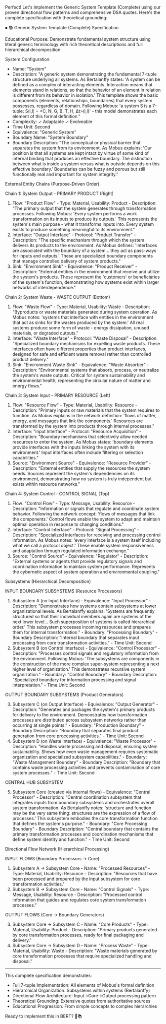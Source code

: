 Perfect! Let's implement the Generic System Template (Complete) using our proven directional flow
  patterns and comprehensive DSA quotes. Here's the complete specification with theoretical grounding:

  ⏺ 📚 Generic System Template (Complete) Specification

  Educational Purpose: Demonstrate fundamental system structure using literal generic terminology with
  rich theoretical descriptions and full hierarchical decomposition.

  System Configuration

  - Name: "System"
  - Description: "A generic system demonstrating the fundamental 7-tuple structure underlying all
  systems. As Bertalanffy states: 'A system can be defined as a complex of interacting elements.
  Interaction means that elements stand in relations, so that the behavior of an element in relation is
   different from its behavior in isolation.' This template shows the basic components (elements,
  relationships, boundaries) that every system possesses, regardless of domain. Following Mobus: 'a
  system S is a 7-tuple: S(i,l) = <C, N, G, B, T, H, Δt>(i,l)' - this model demonstrates each element
  of this formal definition."
  - Complexity: ✓ Adaptable ✓ Evolveable
  - Time Unit: Second
  - Equivalence: "Generic System"
  - Boundary Name: "System Boundary"
  - Boundary Description: "The conceptual or physical barrier that separates the system from its
  environment. As Mobus explains: 'Our position is that all systems are kept intact by virtue of some
  kind of internal binding that produces an effective boundary. The distinction between what is inside
  a system versus what is outside depends on this effective boundary.' Boundaries can be fuzzy and
  porous but still functionally real and important for system integrity."

  External Entity Chains (Purpose-Driven Order)

  Chain 1: System Output - PRIMARY PRODUCT (Right)

  1. Flow: "Product Flow"
    - Type: Material, Usability: Product
    - Description: "The primary output that the system generates through transformation processes.
  Following Mobus: 'Every system performs a work transformation on its inputs to produce its outputs.'
  This represents the system's main purpose - what it transforms inputs into. Every system exists to
  produce something meaningful to its environment."
  2. Interface: "Output Interface"
    - Protocol: "Product Transfer"
    - Description: "The specific mechanism through which the system delivers its products to the
  environment. As Mobus defines: 'Interfaces are associated with the boundary of a system... they act
  as pass-ways for inputs and outputs.' These are specialized boundary components that manage
  controlled delivery of system products."
  3. Sink: "Environment Sink"
    - Equivalence: "Product Receiver"
    - Description: "External entities in the environment that receive and utilize the system's
  products. These represent the 'customers' or beneficiaries of the system's function, demonstrating
  how systems exist within larger networks of interdependence."

  Chain 2: System Waste - WASTE OUTPUT (Bottom)

  1. Flow: "Waste Flow"
    - Type: Material, Usability: Waste
    - Description: "Byproducts or waste materials generated during system operation. As Mobus notes:
  'systems that interface with entities in the environment that act as sinks for the wastes produced by
   the system.' All real systems produce some form of waste - energy dissipation, unused materials, or
  degraded outputs."
  2. Interface: "Waste Interface"
    - Protocol: "Waste Disposal"
    - Description: "Specialized boundary mechanisms for expelling waste products. These interfaces
  often have different properties than product interfaces, designed for safe and efficient waste
  removal rather than controlled product delivery."
  3. Sink: "Environment Waste Sink"
    - Equivalence: "Waste Absorber"
    - Description: "Environmental systems that absorb, process, or neutralize the system's waste
  outputs. Critical for system sustainability and environmental health, representing the circular
  nature of matter and energy flows."

  Chain 3: System Input - PRIMARY RESOURCE (Left)

  1. Flow: "Resource Flow"
    - Type: Material, Usability: Resource
    - Description: "Primary inputs or raw materials that the system requires to function. As Mobus
  explains in the network definition: 'flows of matter, energy, and messages that link the components.'
   Resources are transformed by the system into products through internal processes."
  2. Interface: "Input Interface"
    - Protocol: "Resource Acquisition"
    - Description: "Boundary mechanisms that selectively allow needed resources to enter the system. As
   Mobus states: 'boundary elements provide interfaces with the inputs linking the system with its
  environment.' Input interfaces often include filtering or selection capabilities."
  3. Source: "Environment Source"
    - Equivalence: "Resource Provider"
    - Description: "External entities that supply the resources the system needs. Sources represent the
   system's dependencies on its environment, demonstrating how no system is truly independent but
  exists within resource networks."

  Chain 4: System Control - CONTROL SIGNAL (Top)

  1. Flow: "Control Flow"
    - Type: Message, Usability: Resource
    - Description: "Information or signals that regulate and coordinate system behavior. Following the
  network concept: 'flows of messages that link the components.' Control flows enable the system to
  adapt and maintain optimal operation in response to changing conditions."
  2. Interface: "Control Interface"
    - Protocol: "Signal Processing"
    - Description: "Specialized interfaces for receiving and processing control information. As Mobus
  notes: 'every interface is a system itself including what we call a protocol object.' These enable
  system responsiveness and adaptation through regulated information exchange."
  3. Source: "Control Source"
    - Equivalence: "Regulator"
    - Description: "External systems or agents that provide regulatory signals and coordination
  information to maintain system performance. Represents the cybernetic aspect of system operation and
  environmental coupling."

  Subsystems (Hierarchical Decomposition)

  INPUT BOUNDARY SUBSYSTEMS (Resource Processors)

  1. Subsystem A (on Input Interface)
    - Equivalence: "Input Processor"
    - Description: "Demonstrates how systems contain subsystems at lower organizational levels. As
  Bertalanffy explains: 'Systems are frequently structured so that their individual members again are
  systems of the next lower level... Such superposition of systems is called hierarchical order.' This
  subsystem processes incoming resources and prepares them for internal transformation."
    - Boundary: "Processing Boundary"
    - Boundary Description: "Internal boundary that separates input processing from core transformation
   activities."
    - Time Unit: Second
  2. Subsystem B (on Control Interface)
    - Equivalence: "Control Processor"
    - Description: "Processes control signals and regulatory information from the environment.
  Following Mobus: 'The subsystems are components in the construction of the more complex super-system
  representing a next higher level of organization.' This demonstrates recursive system organization."
    - Boundary: "Control Boundary"
    - Boundary Description: "Specialized boundary for information processing and signal
  interpretation."
    - Time Unit: Second

  OUTPUT BOUNDARY SUBSYSTEMS (Product Generators)

  3. Subsystem C (on Output Interface)
    - Equivalence: "Output Generator"
    - Description: "Generates and packages the system's primary products for delivery to the
  environment. Demonstrates how transformation processes are distributed across subsystem networks
  rather than occurring at single points."
    - Boundary: "Production Boundary"
    - Boundary Description: "Boundary that separates final product generation from core processing
  activities."
    - Time Unit: Second
  4. Subsystem D (on Waste Interface)
    - Equivalence: "Waste Processor"
    - Description: "Handles waste processing and disposal, ensuring system sustainability. Shows how
  even waste management requires systematic organization and specialized subsystem capabilities."
    - Boundary: "Waste Management Boundary"
    - Boundary Description: "Boundary that contains waste processing activities and prevents
  contamination of core system processes."
    - Time Unit: Second

  CENTRAL HUB SUBSYSTEM

  5. Subsystem Core (created via internal flows)
    - Equivalence: "Central Processor"
    - Description: "Central coordination subsystem that integrates inputs from boundary subsystems and
  orchestrates overall system transformation. As Bertalanffy notes: 'structure and function may be the
  very same thing: structures are the expression of a flow of processes.' This subsystem embodies the
  core transformation function that defines the system's purpose."
    - Boundary: "Core Processing Boundary"
    - Boundary Description: "Central boundary that contains the primary transformation processes and
  coordination mechanisms that define system identity and function."
    - Time Unit: Second

  Directional Flow Network (Hierarchical Processing)

  INPUT FLOWS (Boundary Processors → Core)

  1. Subsystem A → Subsystem Core
    - Name: "Processed Resources"
    - Type: Material, Usability: Resource
    - Description: "Resources that have been processed and prepared by the input subsystem for core
  transformation activities."
  2. Subsystem B → Subsystem Core
    - Name: "Control Signals"
    - Type: Message, Usability: Resource
    - Description: "Processed control information that guides and regulates core system transformation
  processes."

  OUTPUT FLOWS (Core → Boundary Generators)

  3. Subsystem Core → Subsystem C
    - Name: "Core Products"
    - Type: Material, Usability: Product
    - Description: "Primary products generated by core transformation processes, ready for final
  packaging and delivery."
  4. Subsystem Core → Subsystem D
    - Name: "Process Waste"
    - Type: Material, Usability: Waste
    - Description: "Waste materials generated by core transformation processes that require specialized
   handling and disposal."

  ---
  This complete specification demonstrates:
  - Full 7-tuple Implementation: All elements of Mobus's formal definition
  - Hierarchical Organization: Subsystems within systems (Bertalanffy)
  - Directional Flow Architecture: Input→Core→Output processing pattern
  - Theoretical Grounding: Extensive quotes from authoritative sources
  - Educational Progression: From simple concepts to complex hierarchies

  Ready to implement this in BERT? 🎯📚